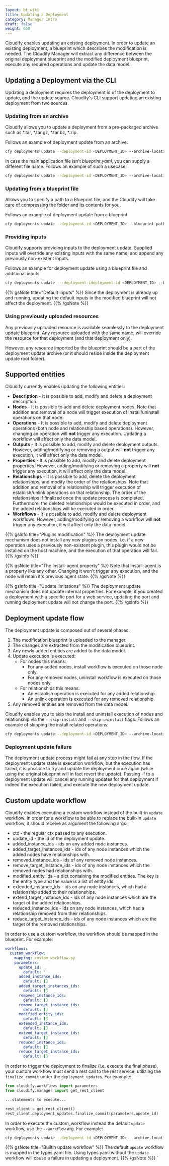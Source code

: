 ```yaml
---
layout: bt_wiki
title: Updating a Deployment
category: Manager Intro
draft: false
weight: 650
---
```


Cloudify enables updating an existing deployment. In order to update an existing deployment,
a blueprint which describes the modification is needed. The Cloudify Manager will
extract any difference between the original deployment blueprint and the modified deployment 
blueprint, execute any required operations and update the data model.

## Updating a Deployment via the CLI
Updating a deployment requires the deployment id of the deployment to update, 
and the update source. Cloudify's CLI support updating an existing deployment from two sources.

### Updating from an archive
Cloudify allows you to update a deployment from a pre-packaged archive such as *.tar, *.tar.gz, *.tar.bz, *.zip.

Follows an example of deployment update from an archive:

```bash
cfy deployments update --deployment-id <DEPLOYMENT_ID> --archive-location <ARCHIVE_LOCATION>
```

In case the main application file isn't *blueprint.yaml*, you can supply a different file name. Follows an example of such a usecase:

```bash
cfy deployments update --deployment-id <DEPLOYMENT_ID> --archive-location <ARCHIVE_LOCATION> --blueprint-filename <BLUEPRINT_FILENAME>
```

### Updating from a blueprint file
Allows you to specify a path to a Blueprint file, and the Cloudify will take care of compressing the folder and its contents for you.

Follows an example of deployment update from a blueprint:
```bash
cfy deployments update --deployment-id <DEPLOYMENT_ID> --blueprint-path <BLUEPRINT_FILE>
```

### Providing inputs
Cloudify supports providing inputs to the deployment update. Supplied inputs will override any existing
inputs with the same name, and append any previously non-existent inputs. 

Follows an example for deployment update using a blueprint file and additional inputs
```bash
cfy deployments update ---deployment-ideployment-id <DEPLOYMENT_ID> --blueprint-path <BLUEPRINT_FILE> --inputs <INPUTS>
```

{{% gsNote title="Default inputs" %}}
Since the deployment is already up and running, updating the default inputs in the 
modified blueprint will not affect the deployment.
{{% /gsNote %}}

### Using previously uploaded resources
Any previously uploaded resource is available seamlessly to the deployment update blueprint. Any resource
uploaded with the same name, will override the resource for that deployment (and that deployment only).

However, any resource imported by the blueprint should be a part of the deployment update archive (or it should 
reside inside the deployment update root folder).

## Supported entities
Cloudify currently enables updating the following entities:

 * **Description** - It is possible to add, modify and delete a deployment description.
 * **Nodes** - It is possible to add and delete deployment nodes. Note that addition and removal 
 of a node will trigger execution of install/uninstall operations on that node.
 * **Operations** - It is possible to add, modify and delete deployment operations (both node and 
 relationship based operations). However, changing an operation will **not** 
 trigger any execution. Updating a workflow will affect only the data model. 
 * **Outputs** - It is possible to add, modify and delete deployment outputs. However, 
 adding/modifying or removing a output will **not** trigger any execution, it 
 will affect only the data model. 
 * **Properties** - It is possible to add, modify and delete deployment properties. However,
 adding/modifying or removing a property will **not** trigger any execution, it
 will affect only the data model. 
 * **Relationships** - It is possible to add, delete the deployment relationships, and modify the order of the relationships. 
 Note that addition and removal of a relationship will trigger execution of establish/unlink operations on that relationship.
 The order of the relationships if finalized once the update process is completed. Furthermore, the deleted relationships
 would be executed in order, and the added relationships will be executed in order.
 * **Workflows** - It is possible to add, modify and delete deployment workflows. However, 
 adding/modifying or removing a workflow will **not** trigger any execution, it
 will affect only the data model. 

{{% gsInfo title="Plugins modification" %}}
The deployment update mechanism does not install any new plugins on nodes. i.e.
if a new operation uses a previously non-existent plugin, this plugin would not be installed
on the host machine, and the execution of that operation will fail.
{{% /gsInfo %}}

{{% gsNote title="The install-agent property" %}}
Note that install-agent is a property like any other. Changing it won't trigger any
execution, and the node will retain it's previous agent state.
{{% /gsNote %}}

{{% gsInfo title="Update limitations" %}}
The deployment update mechanism does not update internal properties. For example, if you created a deployment with a specific port for a web service, updating the port and running deployment update will not change the port.
{{% /gsInfo %}}


## Deployment update flow
The deployment update is composed out of several phases:

 1. The modification blueprint is uploaded to the manager.
 2. The changes are extracted from the modification blueprint.
 3. Any newly added entities are added to the data model.
 4. Update execution is executed:
    * For nodes this means:
        * For any added nodes, install workflow is executed on those node only.
        * For any removed nodes, uninstall workflow is executed on those nodes only.
    * For relationships this means:
        * An establish operation is executed for any added relationship.
        * An unlink operation is executed for any removed relationship.
 5. Any removed entities are removed from the data model.
 
Cloudify enables you to skip the install and uninstall execution of nodes and relationship
via the `--skip-install` and `--skip-uninstall` flags. 
Follows an example of skipping the install related operations:
```bash
cfy deployments update --deployment-id <DEPLOYMENT_ID> --archive-location <ARCHIVE_LOCATION> --skip-install
```

### Deployment update failure
The deployment update process might fail at any step in the flow. If the deployment update state is execution workflow, 
but the execution has failed, it is possible to try and update the deployment once again (while using the original blueprint
will in fact revert the update). Passing -f to a deployment update will cancel any running updates for that deployment
if indeed the execution failed, and execute the new deployment update.

## Custom update workflow
Cloudify enables executing a custom workflow instead of the built-in `update` workflow.
In order for a workflow to be able to replace the built-in `update` workflow, it should 
receive as argument the following args:

 * ctx - the regular ctx passed to any execution.
 * update_id - the id of the deployment update.
 * added_instance_ids - ids on any added node instances.
 * added_target_instances_ids - ids of any node instances which the added nodes have relationships with. 
 * removed_instance_ids - ids of any removed node instances.
 * remove_target_instance_ids - ids of any node instances which the removed nodes had relationships with.
 * modified_entity_ids - a dict containing the modified entities. The key is the entity type and the value 
 is a list of entity ids.
 * extended_instance_ids - ids on any node instances, which had a relationship added to their relationships.
 * extend_target_instance_ids - ids of any node instances which are the target of the added relationships.
 * reduced_instance_ids - ids on any node instances, which had a relationship removed from their relationships.
 * reduce_target_instance_ids - ids of any node instances which are the target of the removed relationships.
 
In order to use a custom workflow, the workflow should be mapped in the blueprint. For example:
```yaml
workflows:
  custom_workflow:
    mapping: custom_workflow.py
    parameters:
      update_id:
        default: ''
      added_instance_ids:
        default: []
      added_target_instances_ids:
        default: []
      removed_instance_ids:
        default: []
      remove_target_instance_ids:
        default: []
      modified_entity_ids:
        default: []
      extended_instance_ids:
        default: []
      extend_target_instance_ids:
        default: []
      reduced_instance_ids:
        default: []
      reduce_target_instance_ids:
        default: []
```

In order to trigger the deployment to finalize (i.e. execute the final phase), your custom workflow must send
a rest call to the rest service, utilizing the `finalize_commit` under the `deployment_updates`. For example:

```python
from cloudify.workflows import parameters
from cloudify.manager import get_rest_client

...statements to execute...

rest_client = get_rest_client()
rest_client.deployment_updates.finalize_commit(parameters.update_id)
```

In order to execute the custom_workflow instead the default `update` workflow, use the `--workflow` arg. For example:

```bash
cfy deployments update --deployment-id <DEPLOYMENT_ID> --archive-location <ARCHIVE_LOCATION> --workflow custom_workflow
```

{{% gsNote title="Builtin update workflow" %}}
The default `update` workflow is mapped in the types.yaml file. Using types.yaml without
the `update` workflow will cause a failure in updating a deployment.
{{% /gsNote %}}
`
